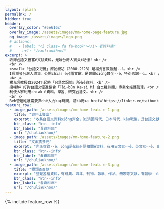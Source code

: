 ```yaml
---
layout: splash
permalink: /
hidden: true
header:
  overlay_color: "#5e616c"
  overlay_image: /assets/images/mm-home-page-feature.jpg
  og_image: /assets/images/logo.png
  # actions:
  #   - label: "<i class='fa fa-book'></i> 看資料庫"
  #     url: "/chuliaukhoo/"
excerpt: >
  收錄台語文豐富ê文獻資料，是咱台灣人寶貴ê記憶！<br />
  <br />
  <small>「台語文記憶」原始網站（2000~2023）是楊允言教授起--ê。<br />
  I長期替台灣人收集、公開chiah ê台語文獻，是世間siōng齊全--ê，特別感謝--i。<br />
  <br />
  楊允言教授自2024年起將「台語文記憶」所有ê資料，<br />
  授權hō͘打狗台語文促進協會「Tâi-bûn Ke-si Mī 台文雞絲麵」專案來維護管理，<br />
  利便大家利用chiah ê資料，學習、研究台語文。<br />
  <br />
  Beh管理維護需要真chē人力kap時間，請kā阮<a href="https://linktr.ee/taibunkesimi">贊助支持</a>！</small>
feature_row:
  - image_path: /assets/images/mm-home-feature-1.png
    title: "資料上豐富"
    excerpt: "收集台語文資料siōng齊全，ùi清國時代、日本時代，kàu戰後，是台語文獻ê大金庫！"
    btn_class: "btn--info"
    btn_label: "看資料庫"
    url: "/chuliaukhoo/"
  - image_path: /assets/images/mm-home-feature-2.png
    title: "文獻真多元"
    excerpt: "內底收錄--ê，lóng是hâm台語相關ê資料，有用日文寫--ê、英文寫--ê、白話字寫--ê、漢字寫--ê等等。"
    btn_class: "btn--info"
    btn_label: "看資料庫"
    url: "/chuliaukhoo/"
  - image_path: /assets/images/mm-home-feature-3.png
    title: "種類百百款"
    excerpt: "整理各種資料，有辭典、課本、刊物、報紙、作品、冊等等文獻，有醫學--ê、數學--ê、地理--ê等等無kāng領域--ê。有詩、歌、散文、小說、劇本等等無kāng文體--ê。"
    btn_class: "btn--info"
    btn_label: "看資料庫"
    url: "/chuliaukhoo/"
---
```


{% include feature_row %}
